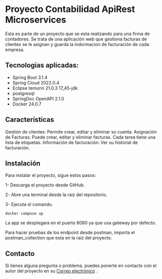 # Proyecto Contabilidad ApiRest Microservices

Esta es parte de un proyecto que se esta realizando para una firma de contadores. Se trata de una aplicación web
que gestiona facturas de clientes se le asignan y guarda la indormacion de facturación de cada empresa.

## Tecnologias aplicadas:

* Spring Boot 3.1.4
* Spring Cloud 2022.0.4
* Eclipse temurin 21.0.3 17_45-jdk
* postgresql
* SpringDoc OpenAPI 2.1.0
* Docker 24.0.7

## Características
Gestión de clientes: Permite crear, editar y eliminar su cuenta.
Asignación de Facturas: Puede crear, editar y eliminar facturas. Cada tarea tiene una lista de etiquetas.
Información de facturación: Ver su historial de facturación.

## Instalación

Para instalar el proyecto, sigue estos pasos:

1- Descarga el proyecto desde GitHub.

2- Abre una terminal desde la raiz del repositorio.

3- Ejecuta el comando.

```
docker compose up
```

La app se desplegara en el puerto 8080 ya que usa gateway por defecto.

Para hacer pruebas de los endpoint desde postman, importa el postman_collection que esta en la raiz del proyecto.

## Contacto

Si tienes alguna pregunta o problema, puedes ponerte en contacto con el autor del proyecto en
su [Correo electrónico](mailto:davidsantiago434@gmail.com) .
